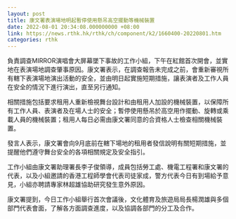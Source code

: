 ```yaml
---
layout: post
title: 康文署表演場地明起暫停使用懸吊高空擺動等機械裝置
date: 2022-08-01 20:34:08.000000000 +08:00
link: https://news.rthk.hk/rthk/ch/component/k2/1660400-20220801.htm
categories: rthk
---
```


負責調查MIRROR演唱會大屏幕墜下事故的工作小組，下午在紅館首次開會，並實地在表演場地調查肇事原因。康文署表示，在調查報告未完成之前，會重新審視所有轄下表演場地演出活動的安全，並由明日起實施短期措施，讓表演者及工作人員在安全的情況下進行演出，直至另行通知。

相關措施包括要求租用人重新檢視舞台設計和由租用人加設的機械裝置，以保障所有工作人員、表演者及在場人士的安全；暫停使用懸吊於高空用作擺動、旋轉或乘載人員的機械裝置；租用人每日必需由康文署同意的合資格人士檢查相關機械裝置。

發言人表示，康文署會向9月底前在轄下場地的租用者發信說明有關短期措施，並提醒他們遵守舞台安全的各項相關規定及安全指引。

工作小組由康文署助理署長李子俊領導，成員包括勞工處、機電工程署和康文署的代表，以及小組邀請的香港工程師學會代表司徒家成，警方代表今日有到場給予意見，小組亦聘請專家林超雄協助研究發生意外原因。

康文署提到，今日工作小組舉行首次會議後，文化體育及旅遊局局長楊潤雄與多個部門代表會面，了解各方面調查進度，以及協調各部門的分工及合作。
